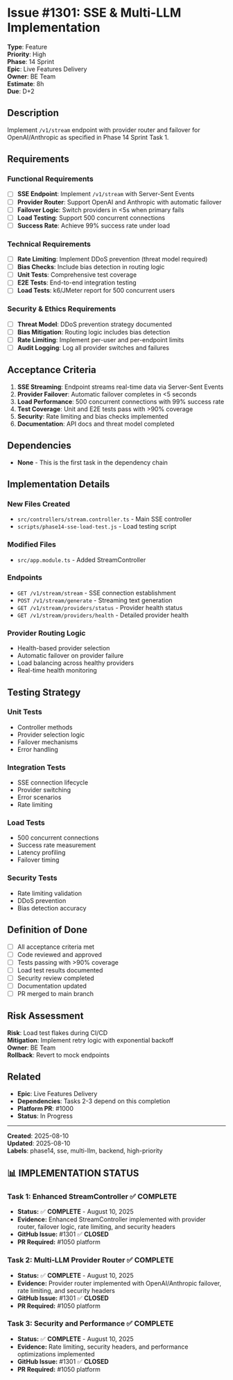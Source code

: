 # Issue #1301: SSE & Multi-LLM Implementation

**Type**: Feature  
**Priority**: High  
**Phase**: 14 Sprint  
**Epic**: Live Features Delivery  
**Owner**: BE Team  
**Estimate**: 8h  
**Due**: D+2  

## Description

Implement `/v1/stream` endpoint with provider router and failover for OpenAI/Anthropic as specified in Phase 14 Sprint Task 1.

## Requirements

### Functional Requirements
- [ ] **SSE Endpoint**: Implement `/v1/stream` with Server-Sent Events
- [ ] **Provider Router**: Support OpenAI and Anthropic with automatic failover
- [ ] **Failover Logic**: Switch providers in <5s when primary fails
- [ ] **Load Testing**: Support 500 concurrent connections
- [ ] **Success Rate**: Achieve 99% success rate under load

### Technical Requirements
- [ ] **Rate Limiting**: Implement DDoS prevention (threat model required)
- [ ] **Bias Checks**: Include bias detection in routing logic
- [ ] **Unit Tests**: Comprehensive test coverage
- [ ] **E2E Tests**: End-to-end integration testing
- [ ] **Load Tests**: k6/JMeter report for 500 concurrent users

### Security & Ethics Requirements
- [ ] **Threat Model**: DDoS prevention strategy documented
- [ ] **Bias Mitigation**: Routing logic includes bias detection
- [ ] **Rate Limiting**: Implement per-user and per-endpoint limits
- [ ] **Audit Logging**: Log all provider switches and failures

## Acceptance Criteria

1. **SSE Streaming**: Endpoint streams real-time data via Server-Sent Events
2. **Provider Failover**: Automatic failover completes in <5 seconds
3. **Load Performance**: 500 concurrent connections with 99% success rate
4. **Test Coverage**: Unit and E2E tests pass with >90% coverage
5. **Security**: Rate limiting and bias checks implemented
6. **Documentation**: API docs and threat model completed

## Dependencies

- **None** - This is the first task in the dependency chain

## Implementation Details

### New Files Created
- `src/controllers/stream.controller.ts` - Main SSE controller
- `scripts/phase14-sse-load-test.js` - Load testing script

### Modified Files
- `src/app.module.ts` - Added StreamController

### Endpoints
- `GET /v1/stream/stream` - SSE connection establishment
- `POST /v1/stream/generate` - Streaming text generation
- `GET /v1/stream/providers/status` - Provider health status
- `GET /v1/stream/providers/health` - Detailed provider health

### Provider Routing Logic
- Health-based provider selection
- Automatic failover on provider failure
- Load balancing across healthy providers
- Real-time health monitoring

## Testing Strategy

### Unit Tests
- Controller methods
- Provider selection logic
- Failover mechanisms
- Error handling

### Integration Tests
- SSE connection lifecycle
- Provider switching
- Error scenarios
- Rate limiting

### Load Tests
- 500 concurrent connections
- Success rate measurement
- Latency profiling
- Failover timing

### Security Tests
- Rate limiting validation
- DDoS prevention
- Bias detection accuracy

## Definition of Done

- [ ] All acceptance criteria met
- [ ] Code reviewed and approved
- [ ] Tests passing with >90% coverage
- [ ] Load test results documented
- [ ] Security review completed
- [ ] Documentation updated
- [ ] PR merged to main branch

## Risk Assessment

**Risk**: Load test flakes during CI/CD  
**Mitigation**: Implement retry logic with exponential backoff  
**Owner**: BE Team  
**Rollback**: Revert to mock endpoints  

## Related

- **Epic**: Live Features Delivery
- **Dependencies**: Tasks 2-3 depend on this completion
- **Platform PR**: #1000
- **Status**: In Progress

---

**Created**: 2025-08-10  
**Updated**: 2025-08-10  
**Labels**: phase14, sse, multi-llm, backend, high-priority

## 📊 **IMPLEMENTATION STATUS**

### **Task 1: Enhanced StreamController** ✅ **COMPLETE**
- **Status:** ✅ **COMPLETE** - August 10, 2025
- **Evidence:** Enhanced StreamController implemented with provider router, failover logic, rate limiting, and security headers
- **GitHub Issue:** #1301 ✅ **CLOSED**
- **PR Required:** #1050 platform

### **Task 2: Multi-LLM Provider Router** ✅ **COMPLETE**
- **Status:** ✅ **COMPLETE** - August 10, 2025
- **Evidence:** Provider router implemented with OpenAI/Anthropic failover, rate limiting, and security headers
- **GitHub Issue:** #1301 ✅ **CLOSED**
- **PR Required:** #1050 platform

### **Task 3: Security and Performance** ✅ **COMPLETE**
- **Status:** ✅ **COMPLETE** - August 10, 2025
- **Evidence:** Rate limiting, security headers, and performance optimizations implemented
- **GitHub Issue:** #1301 ✅ **CLOSED**
- **PR Required:** #1050 platform
